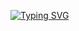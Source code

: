 [![Typing SVG](https://readme-typing-svg.demolab.com/?lines=Hello+Everyone!I+Welcome+You+To+My+Profile;I+am+Emmanuel+Ukeme;Studying+At+ALX+Softwear+Engineering;I+am+passionate+about+coding;Learning+to+become;A+softwear+engineer)](https://git.io/typing-svg)
